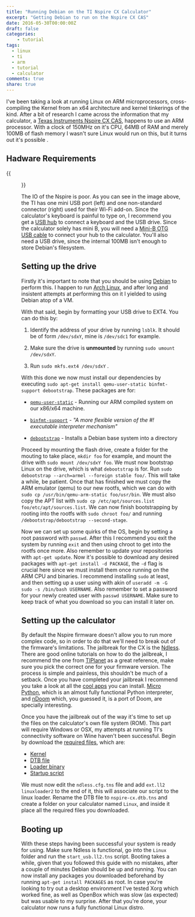 ```yaml
---
title: "Running Debian on the TI Nspire CX Calculator"
excerpt: "Getting Debian to run on the Nspire CX CAS"
date: 2016-05-30T00:00:00Z
draft: false
categories:
    - tutorial
tags:
  - linux
  - ti
  - arm
  - tutorial
  - calculator
comments: true
share: true
---
```


I've been taking a look at running Linux on ARM microprocessors,
cross-compiling the Kernel from an x64 architecture and kernel tinkerings of
the kind. After a bit of research I came across the information that my
calculator, a [Texas Instruments Nspire CX CAS][Nspire], happens to use an ARM
processor. With a clock of 150MHz on it's CPU, 64MB of RAM and merely 100MB of
flash memory I wasn't sure Linux would run on this, but it turns out it's
possible
.

## Hadware Requirements

{{<figure src="/images/nspire-io.jpg">}}

The IO of the Nspire is poor. As you can see in the image above, the TI has one
mini USB port (left) and one non-standard connector (right) used for their
Wi-Fi add-on. Since the calculator's keyboard is painful to type on, I
recommend you get a [USB hub][hub] to connect a keyboard and the USB drive.
Since the calculator solely has mini B, you will need a [Mini-B OTG USB
cable][miniotg] to connect your hub to the calculator. You'll also need a USB
drive, since the internal 100MB isn't enough to store Debian's filesystem.

## Setting up the drive

Firstly it's important to note that you should be using [Debian][debian] to
perform this. I happen to run [Arch Linux][arch], and after long and insistent
attempts at performing this on it I yielded to using Debian atop of a VM.

With that said, begin by formatting your USB drive to EXT4. You can do this by:

1.  Identify the address of your drive by running `lsblk`. It should be of form
    `/dev/sdxY`, mine is `/dev/sdc1` for example.

2.  Make sure the drive is **unmounted** by running `sudo umount /dev/sdxY`.

3.  Run `sudo mkfs.ext4 /dev/sdxY` .

With this done we now must install our dependencies by executing
`sudo apt-get install qemu-user-static binfmt-support debootstrap`. These
packages are for:

-   [`qemu-user-static`][qemu] - Running our ARM compiled system on our x86/x64
    machine.

-   [`binfmt-support`][binfmt] -  *"A more flexible version of the #! executable
                                   interpreter mechanism"*

-   [`debootstrap`][debootstrap] - Installs a Debian base system into a
                                   directory

Proceed by mounting the flash drive, create a folder for the mouting to take
place, `mkdir foo` for example, and mount the drive with
`sudo mount /dev/sdxY foo`. We must now bootstrap Linux on the drive, which is
what `debootstrap` is for. Run
`sudo debootstrap --arch=armel --foreign stable foo/`. This will take a while,
 be patient. Once that has finished we must copy the ARM emulator (qemu)
to our new rootfs, which we can do with
`sudo cp /usr/bin/qemu-arm-static foo/usr/bin`. We must also copy the APT list
with `sudo cp /etc/apt/sources.list foo/etc/apt/sources.list`. We can now finish
 bootstrapping by rooting into the rootfs with `sudo chroot foo/` and running
`/debootstrap/debootstrap --second-stage`.

Now we can set up some quirks of the OS, begin by setting a root password with
`passwd`. After this I recommend you exit the system by running `exit` and
then using chroot to get into the rootfs once more. Also remember to update
your repositories with `apt-get update`. Now it's possible to download any
desired packages with `apt-get install -d PACKAGE`, the `-d` flag is crucial
here since we must install them once running on the ARM CPU and binaries.
I recommend installing `sudo` at least, and then setting up a user
using with akin of `useradd -m -G sudo -s /bin/bash USERNAME`. Also remember to
set a password for your newly created user with `passwd USERNAME`. Make sure to
keep track of what you download so you can install it later on.

## Setting up the calculator

By default the Nspire firmware doesn't allow you to run more complex code, so in
 order to do that we'll need to break out of the firmware's limitations. The
jailbreak for the CX is the [Ndless][ndless]. There are good online tutorials
on how to do the jailbreak, I recommend the one from [TIPlanet][TIguide] as a
great reference, make sure you pick the correct one for your firmware version.
The process is simple and painless, this shouldn't be much of a setback.
Once you have completed your jailbreak I recommend you take a look at all the
[cool apps][apps] you can install. [Micro Python][micropython], which is an
almost fully functional Python interpreter, and [nDoom][ndoom] which, you
guessed it, is a port of Doom, are specially interesting.

Once you have the jailbreak out of the way it's time to set up the files on the
calculator's own file system (ROM). This part will require Windows or OSX,
my attempts at running TI's connectivity software on Wine haven't been
successful. Begin by download the [required files][files], which are:

-   [Kernel][kernel]
-   [DTB file][dtb]
-   [Loader binary][loader]
-   [Startup script][startup]

We must now edit the `ndless.cfg.tns` file and add `ext.ll2 linuxloader2` to the
end of it, this will associate our script to the linux loader. Rename the DTB
file to `nspire-cx.dtb.tns` and create a folder on your calculator named `Linux`,
and inside it place all the required files you downloaded.

## Booting up

With these steps having been successful your system is ready for using. Make
sure Ndless is functional, go into the `Linux` folder and run the
`start_usb.ll2.tns` script. Booting takes a while,  given that you followed
this guide with no mistakes, after a couple of minutes Debian should be up and
running. You can now install any packages you downloaded beforehand by running
`apt-get install PACKAGES` as root. In case you're looking to try out a desktop
environment I've tested Xorg which worked fine, as well as OpenBox which was
slow (as expected) but was usable to my surprise. After that you're done, your
calculator now runs a fully functional Linux distro.

[Nspire]: https://education.ti.com/en/us/products/calculators/graphing-calculators/ti-nspire-cx-cas-handheld

[hub]: http://www.amazon.com/s?ie=UTF8&field-keywords=usb%20hub
[miniotg]: http://www.amazon.com/s?ie=UTF8&field-keywords=mini%20usb%20otg
[ndless]: http://ndless.me/
[TIguide]: https://tiplanet.org/forum/ndl3ss.php
[apps]: https://ndless-apps.org/
[micropython]: https://tiplanet.org/forum/archives_voir.php?id=89439
[ndoom]: https://tiplanet.org/forum/archives_voir.php?id=6631
[debian]: https://www.debian.org/
[arch]: https://www.archlinux.org/
[qemu]: https://packages.debian.org/sid/qemu-user-static
[binfmt]: http://www.nongnu.org/binfmt-support/
[debootstrap]: https://wiki.debian.org/Debootstrap
[files]: https://tiplanet.org/nspire-linux-builds/
[kernel]: https://tiplanet.org/nspire-linux-builds/devicetree/zImage_expanded_latest.tns
[dtb]: https://tiplanet.org/nspire-linux-builds/devicetree/nspire-cx.dtb
[loader]: https://tiplanet.org/nspire-linux-builds/linuxloader2.tns
[startup]: /files/start_usb.ll2.tns

